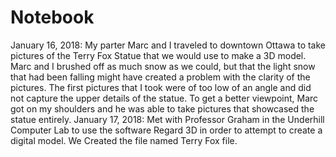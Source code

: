 # Notebook
January 16, 2018: My parter Marc and I traveled to downtown Ottawa to take pictures of the Terry Fox Statue that we would use to make a 3D model.
Marc and I brushed off as much snow as we could, but that the light snow that had been falling might have created a problem with the clarity of the pictures.
The first pictures that I took were of too low of an angle and did not capture the upper details of the statue.
To get a better viewpoint, Marc got on my shoulders and he was able to take pictures that showcased the statue entirely. 
January 17, 2018:  Met with Professor Graham in the Underhill Computer Lab to use the software Regard 3D in order to attempt to create a digital model.
We Created the file named Terry Fox file.


